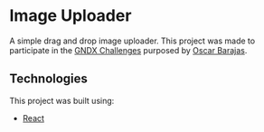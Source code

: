 # Image Uploader

A simple drag and drop image uploader. This project was made to participate in the [GNDX Challenges](https://github.com/gndx/gndx-challenges) purposed by [Oscar Barajas](https://twitter.com/gndx).

## Technologies

This project was built using:

- [React](https://es.reactjs.org/)
